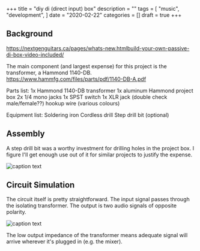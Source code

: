 +++
title = "diy di (direct input) box"
description = ""
tags = [
    "music",
    "development",
]
date = "2020-02-22"
categories = []
draft = true
+++

## Background


https://nextgenguitars.ca/pages/whats-new.htmlbuild-your-own-passive-di-box-video-included/



The main component (and largest expense) for this project is the transformer, a Hammond 1140-DB.
https://www.hammfg.com/files/parts/pdf/1140-DB-A.pdf

Parts list:
1x Hammond 1140-DB transformer
1x aluminum Hammond project box
2x 1/4 mono jacks
1x SPST switch
1x XLR jack (double check male/female??)
hookup wire (various colours)

Equipment list:
Soldering iron
Cordless drill
Step drill bit (optional)

## Assembly

A step drill bit was a worthy investment for drilling holes in the project box. I figure I'll
get enough use out of it for similar projects to justify the expense.

<!-- add image -->
![caption text](/img/waterfall.PNG)

## Circuit Simulation

The circuit itself is pretty straightforward. The input signal passes through the isolating transformer.
The output is two audio signals of opposite polarity.

<!-- add image -->
![caption text](/img/waterfall.PNG)

The low output impedance of the transformer means adequate signal will arrive wherever it's plugged in (e.g. the mixer).


